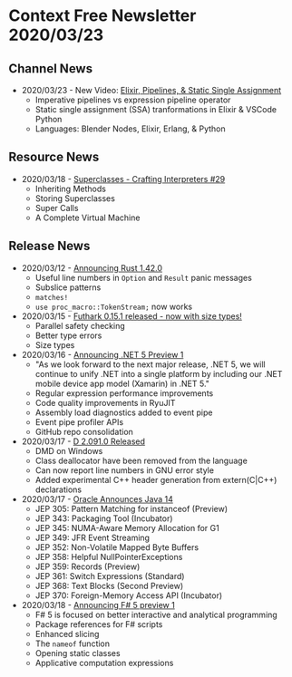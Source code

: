 # Context Free Newsletter 2020/03/23

## Channel News
- 2020/03/23 - New Video: [Elixir, Pipelines, & Static Single Assignment](https://youtu.be/hNbc-tfWbqo)
  - Imperative pipelines vs expression pipeline operator
  - Static single assignment (SSA) tranformations in Elixir & VSCode Python
  - Languages: Blender Nodes, Elixir, Erlang, & Python

## Resource News
- 2020/03/18 - [Superclasses - Crafting Interpreters #29](https://www.reddit.com/r/programming/comments/fkri3j/superclasses_crafting_interpreters/)
  - Inheriting Methods
  - Storing Superclasses
  - Super Calls
  - A Complete Virtual Machine

## Release News
- 2020/03/12 - [Announcing Rust 1.42.0](https://blog.rust-lang.org/2020/03/12/Rust-1.42.html)
  - Useful line numbers in `Option` and `Result` panic messages
  - Subslice patterns
  - `matches!`
  - `use proc_macro::TokenStream;` now works
- 2020/03/15 - [Futhark 0.15.1 released - now with size types!](https://futhark-lang.org/blog/2020-03-15-futhark-0.15.1-released.html)
  - Parallel safety checking
  - Better type errors
  - Size types
- 2020/03/16 - [Announcing .NET 5 Preview 1](https://devblogs.microsoft.com/dotnet/announcing-net-5-0-preview-1/)
  - "As we look forward to the next major release, .NET 5, we will continue to unify .NET into a single platform by including our .NET mobile device app model (Xamarin) in .NET 5."
  - Regular expression performance improvements
  - Code quality improvements in RyuJIT
  - Assembly load diagnostics added to event pipe
  - Event pipe profiler APIs
  - GitHub repo consolidation
- 2020/03/17 - [D 2.091.0 Released](https://dlang.org/blog/2020/03/17/d-2-091-0-released/)
  - DMD on Windows
  - Class deallocator have been removed from the language
  - Can now report line numbers in GNU error style
  - Added experimental C++ header generation from extern(C|C++) declarations
- 2020/03/17 - [Oracle Announces Java 14](https://www.oracle.com/corporate/pressrelease/oracle-announces-java14-031720.html)
  - JEP 305: Pattern Matching for instanceof (Preview)
  - JEP 343: Packaging Tool (Incubator)
  - JEP 345: NUMA-Aware Memory Allocation for G1
  - JEP 349: JFR Event Streaming
  - JEP 352: Non-Volatile Mapped Byte Buffers
  - JEP 358: Helpful NullPointerExceptions
  - JEP 359: Records (Preview)
  - JEP 361: Switch Expressions (Standard)
  - JEP 368: Text Blocks (Second Preview)
  - JEP 370: Foreign-Memory Access API (Incubator)
- 2020/03/18 - [Announcing F# 5 preview 1](https://devblogs.microsoft.com/dotnet/announcing-f-5-preview-1/)
  - F# 5 is focused on better interactive and analytical programming
  - Package references for F# scripts
  - Enhanced slicing
  - The `nameof` function
  - Opening static classes
  - Applicative computation expressions
